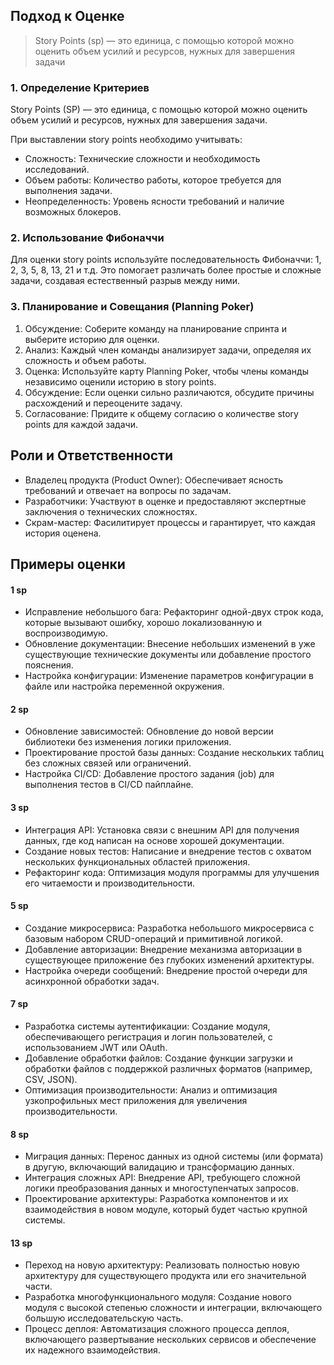 ## Подход к Оценке

>Story Points (sp) — это единица, с помощью которой можно оценить объем усилий и ресурсов, нужных для завершения задачи

### 1. Определение Критериев

Story Points (SP) — это единица, с помощью которой можно оценить объем усилий и ресурсов, нужных для завершения задачи. 

При выставлении story points необходимо учитывать:

- Сложность: Технические сложности и необходимость исследований.
- Объем работы: Количество работы, которое требуется для выполнения задачи.
- Неопределенность: Уровень ясности требований и наличие возможных блокеров.

### 2. Использование Фибоначчи

Для оценки story points используйте последовательность Фибоначчи: 1, 2, 3, 5, 8, 13, 21 и т.д. Это помогает различать более простые и сложные задачи, создавая естественный разрыв между ними.

### 3. Планирование и Совещания (Planning Poker)

1. Обсуждение: Соберите команду на планирование спринта и выберите историю для оценки.
2. Анализ: Каждый член команды анализирует задачи, определяя их сложность и объем работы.
3. Оценка: Используйте карту Planning Poker, чтобы члены команды независимо оценили историю в story points.
4. Обсуждение: Если оценки сильно различаются, обсудите причины расхождений и переоцените задачу.
5. Согласование: Придите к общему согласию о количестве story points для каждой задачи.

## Роли и Ответственности

- Владелец продукта (Product Owner): Обеспечивает ясность требований и отвечает на вопросы по задачам.
- Разработчики: Участвуют в оценке и предоставляют экспертные заключения о технических сложностях.
- Скрам-мастер: Фасилитирует процессы и гарантирует, что каждая история оценена.

## Примеры оценки

#### 1 sp
- Исправление небольшого бага: Рефакторинг одной-двух строк кода, которые вызывают ошибку, хорошо локализованную и воспроизводимую.
- Обновление документации: Внесение небольших изменений в уже существующие технические документы или добавление простого пояснения.
- Настройка конфигурации: Изменение параметров конфигурации в файле или настройка переменной окружения.

#### 2 sp
- Обновление зависимостей: Обновление до новой версии библиотеки без изменения логики приложения.
- Проектирование простой базы данных: Создание нескольких таблиц без сложных связей или ограничений.
- Настройка CI/CD: Добавление простого задания (job) для выполнения тестов в CI/CD пайплайне.

#### 3 sp
- Интеграция API: Установка связи с внешним API для получения данных, где код написан на основе хорошей документации.
- Создание новых тестов: Написание и внедрение тестов с охватом нескольких функциональных областей приложения.
- Рефакторинг кода: Оптимизация модуля программы для улучшения его читаемости и производительности.

#### 5 sp
- Создание микросервиса: Разработка небольшого микросервиса с базовым набором CRUD-операций и примитивной логикой.
- Добавление авторизации: Внедрение механизма авторизации в существующее приложение без глубоких изменений архитектуры.
- Настройка очереди сообщений: Внедрение простой очереди для асинхронной обработки задач.

#### 7 sp
- Разработка системы аутентификации: Создание модуля, обеспечивающего регистрация и логин пользователей, с использованием JWT или OAuth.
- Добавление обработки файлов: Создание функции загрузки и обработки файлов с поддержкой различных форматов (например, CSV, JSON).
- Оптимизация производительности: Анализ и оптимизация узкопрофильных мест приложения для увеличения производительности.

#### 8 sp
- Миграция данных: Перенос данных из одной системы (или формата) в другую, включающий валидацию и трансформацию данных.
- Интеграция сложных API: Внедрение API, требующего сложной логики преобразования данных и многоступенчатых запросов.
- Проектирование архитектуры: Разработка компонентов и их взаимодействия в новом модуле, который будет частью крупной системы.

#### 13 sp
- Переход на новую архитектуру: Реализовать полностью новую архитектуру для существующего продукта или его значительной части.
- Разработка многофункционального модуля: Создание нового модуля с высокой степенью сложности и интеграции, включающего большую исследовательскую часть.
- Процесс деплоя: Автоматизация сложного процесса деплоя, включающего развертывание нескольких сервисов и обеспечение их надежного взаимодействия.

